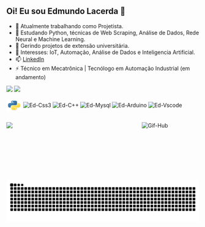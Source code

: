 ## Oi! Eu sou Edmundo Lacerda 👋

<!--
**Edlacerda1/Edlacerda1** is a ✨ _special_ ✨ repository because its `README.md` (this file) appears on your GitHub profile.
 
Here are some ideas to get you started:
 
-->

- 🔭 Atualmente trabalhando como Projetista.
- 🌱 Estudando Python, técnicas de Web Scraping, Análise de Dados, Rede Neural e Machine Learning.
- 👯 Gerindo projetos de extensão universitária.
- 💬 Interesses: IoT, Automação, Análise de Dados e Inteligencia Artificial.
- 📫 [LinkedIn](https://www.linkedin.com/in/edmundo-lacerda-8b2282245/)
- ⚡ Técnico em Mecatrônica | Tecnólogo em Automação Industrial (em andamento)

<div>
     <img height="180em" src="https://github-readme-stats.vercel.app/api?username=edlacerda1&show_icons=true&theme=dracula&include_all_commits=true&count_private=true&cache_seconds=86400"/>
     <img height="180em" src="https://github-readme-stats.vercel.app/api/top-langs/?username=edlacerda1&layout=compact&langs_count=16&theme=dracula"/>
</div>

<div style="display: inline-block"><br>
    <img align="center" alt="Ed-Python" height="30" width="40" 
         src="https://raw.githubusercontent.com/devicons/devicon/master/icons/python/python-original.svg" />
    <img align="center" alt="Ed-Css3" height="30" width="40" 
        src="https://cdn.jsdelivr.net/gh/devicons/devicon@latest/icons/cplusplus/cplusplus-original.svg" />
     <img align="center" alt="Ed-C++" height="30" width="40" 
        src="https://cdn.jsdelivr.net/gh/devicons/devicon@latest/icons/csharp/csharp-original.svg" />
     <img align="center" alt="Ed-Mysql" height="30" width="40" 
        src="https://cdn.jsdelivr.net/gh/devicons/devicon@latest/icons/mysql/mysql-original.svg" />   
     <img align="center" alt="Ed-Arduino" height="30" width="40" 
        src="https://cdn.jsdelivr.net/gh/devicons/devicon@latest/icons/arduino/arduino-original-wordmark.svg" />   
     <img align="center" alt="Ed-Vscode" height="30" width="40" 
        src="https://cdn.jsdelivr.net/gh/devicons/devicon@latest/icons/vscode/vscode-original.svg" />   
</div>

##

<div>
  <a href="https://www.linkedin.com/in/edmundo-lacerda-8b2282245/" target="_blank"><img src="https://img.shields.io/badge/LinkedIn-%230077B5?style=for-the-badge&logo=linkedin&logoColor=White" target="_blank"></a>
  <img align="right" alt="Gif-Hub" height="150" width="150" 
        src="https://github.com/user-attachments/assets/0f1d8e12-97c2-4d11-a031-797c472c8eec" />   
  
</div>



<picture>
     <source media="(prefers-color-scheme: dark)" srcset="https://raw.githubusercontent.com/Edlacerda1/Edlacerda1/output/github-contribution-grid-snake-dark.svg">
     <source media="(prefers-color-scheme: light)" srcset="https://raw.githubusercontent.com/Edlacerda1/Edlacerda1/output/github-contribution-grid-snake.svg">
     <img align="center" alt="github contribution grid snake animation" src="https://raw.githubusercontent.com/Edlacerda1/Edlacerda1/output/github-contribution-grid-snake.svg">
</picture>

